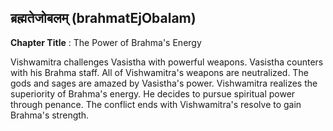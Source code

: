 ## ब्रह्मतेजोबलम् (brahmatEjObalam)
**Chapter Title** : The Power of Brahma's Energy

Vishwamitra challenges Vasistha with powerful weapons. Vasistha counters with his Brahma staff. All of Vishwamitra's weapons are neutralized. The gods and sages are amazed by Vasistha's power. Vishwamitra realizes the superiority of Brahma's energy. He decides to pursue spiritual power through penance. The conflict ends with Vishwamitra's resolve to gain Brahma's strength.